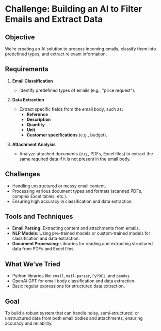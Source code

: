 # Challenge: Building an AI to Filter Emails and Extract Data  

## Objective  
We’re creating an AI solution to process incoming emails, classify them into predefined types, and extract relevant information.  

## Requirements  
1. **Email Classification**  
   - Identify predefined types of emails (e.g., "price request").  

2. **Data Extraction**  
   - Extract specific fields from the email body, such as:  
     - **Reference**  
     - **Description**  
     - **Quantity**  
     - **Unit**  
     - **Customer specifications** (e.g., budget).  

3. **Attachment Analysis**  
   - Analyze attached documents (e.g., PDFs, Excel files) to extract the same required data if it is not present in the email body.  

## Challenges  
- Handling unstructured or messy email content.  
- Processing various document types and formats (scanned PDFs, complex Excel tables, etc.).  
- Ensuring high accuracy in classification and data extraction.  

## Tools and Techniques  
- **Email Parsing**: Extracting content and attachments from emails.  
- **NLP Models**: Using pre-trained models or custom-trained models for classification and data extraction.  
- **Document Processing**: Libraries for reading and extracting structured data from PDFs and Excel files.  

## What We’ve Tried  
- Python libraries like `email`, `mail-parser`, `PyPDF2`, and `pandas`.  
- OpenAI GPT for email body classification and data extraction.  
- Basic regular expressions for structured data extraction.  

## Goal  
To build a robust system that can handle noisy, semi-structured, or unstructured data from both email bodies and attachments, ensuring accuracy and reliability.  
